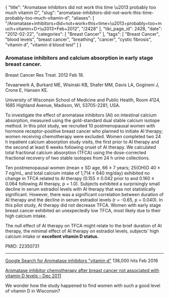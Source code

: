 {
    "title": "Aromatase inhibitors did not work this time \u2013 probably too much vitamin D",
    "slug": "aromatase-inhibitors-did-not-work-this-time-probably-too-much-vitamin-d",
    "aliases": [
        "/Aromatase+inhibitors+did+not+work+this+time+\u2013+probably+too+much+vitamin+D+\u2013+Feb+2012",
        "/2428"
    ],
    "tiki_page_id": 2428,
    "date": "2012-02-22",
    "categories": [
        "Breast Cancer"
    ],
    "tags": [
        "Breast Cancer",
        "blood levels",
        "breast cancer",
        "breathing",
        "cancer",
        "cystic fibrosis",
        "vitamin d",
        "vitamin d blood test"
    ]
}


### Aromatase inhibitors and calcium absorption in early stage breast cancer.

Breast Cancer Res Treat. 2012 Feb 18. 

Tevaarwerk A, Burkard ME, Wisinski KB, Shafer MM, Davis LA, Gogineni J, Crone E, Hansen KE.

University of Wisconsin School of Medicine and Public Health, Room 4124, 1685 Highland Avenue, Madison, WI, 53705-2281, USA.

To investigate the effect of aromatase inhibitors (AI) on intestinal calcium absorption, measured using the gold-standard dual stable calcium isotope method. In this pilot study, we recruited 10 postmenopausal women with hormone receptor-positive breast cancer who planned to initiate AI therapy; women receiving chemotherapy were excluded. Women completed two 24 h inpatient calcium absorption study visits, the first prior to AI therapy and the second at least 6 weeks following onset of AI therapy. We calculated total fractional calcium absorption (TFCA) using the dose-corrected fractional recovery of two stable isotopes from 24 h urine collections. 

Ten postmenopausal women (mean ± SD age, 66 ± 7 years; 25(OH)D 40 ± 7 ng/mL, and total calcium intake of 1,714 ± 640 mg/day) exhibited no change in TFCA related to AI therapy (0.155 ± 0.042 prior to and 0.160 ± 0.064 following AI therapy, p = 1.0). Subjects exhibited a surprisingly small decline in serum estradiol levels with AI therapy that was not statistically significant. However, there was a significant correlation between duration of AI therapy and the decline in serum estradiol levels (r = -0.65, p = 0.040). In this pilot study, AI therapy did not decrease TFCA. Women with early stage breast cancer exhibited an unexpectedly low TFCA, most likely due to their high calcium intake. 

The null effect of AI therapy on TFCA might relate to the brief duration of AI therapy, the minimal effect of AI therapy on estradiol levels, subjects' high calcium intake or  **excellent vitamin D status.** 

PMID:     22350731

---

[Google Search for Aromatase inhibitors "vitamin d"](https://www.google.com/#hl=en&sclient=psy-ab&q=Aromatase+inhibitors+%22vitamin+d%22&psj=1&oq=Aromatase+inhibitors+%22vitamin+d%22&aq=f&aqi=g-v1&aql=&gs_sm=3&gs_upl=86049l89754l1l90036l12l12l0l0l0l0l206l2044l0.11.1l12l0&bav=on.2,or.r_gc.r_pw.r_cp.r_qf.,cf.osb&fp=e497b0ef37f63d8f&biw=1138&bih=457%20)  138,000 hits Feb 2016

[Aromatase inhibitor chemotherapy after breast cancer not associated with vitamin D levels – Dec 2011](/posts/aromatase-inhibitor-chemotherapy-after-breast-cancer-not-associated-with-vitamin-d-levels)

We wonder how the study happened to find women with such a good level of vitamin D in Wisconsin?